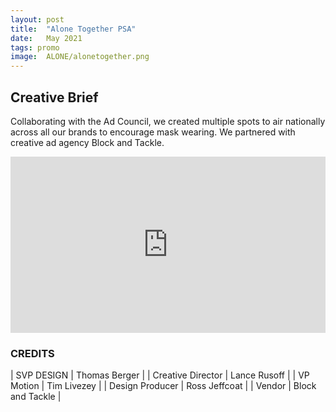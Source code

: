 ```yaml
---
layout: post
title:  "Alone Together PSA"
date:   May 2021
tags: promo 
image:	ALONE/alonetogether.png	
---
```


## Creative Brief

Collaborating with the Ad Council, we created multiple spots to air nationally across all our brands to encourage mask wearing.  We partnered with creative ad agency Block and Tackle. 

<div style="padding:56% 0 0 0;position:relative;"><iframe src="https://player.vimeo.com/video/872187718?title=0&byline=0&portrait=0" style="position:absolute;top:0;left:0;width:100%;height:100%;" frameborder="0" allow="autoplay; fullscreen" allowfullscreen></iframe></div><script src="https://player.vimeo.com/api/player.js"></script>

### CREDITS

| SVP DESIGN | Thomas Berger |
| Creative Director | Lance Rusoff |
| VP Motion | Tim Livezey |
| Design Producer | Ross Jeffcoat |
| Vendor | Block and Tackle |